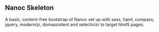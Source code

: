 ## Nanoc Skeleton

A basic, content-free bootstrap of Nanoc set up with sass, haml, compass,
jquery, modernizr, domassistent and selectivizr to target html5 pages.
